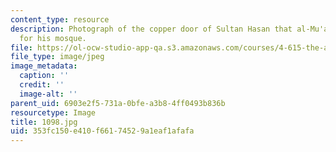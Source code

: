 ```yaml
---
content_type: resource
description: Photograph of the copper door of Sultan Hasan that al-Mu'ayyad appropriated
  for his mosque.
file: https://ol-ocw-studio-app-qa.s3.amazonaws.com/courses/4-615-the-architecture-of-cairo-spring-2002/353fc150e410f66174529a1eaf1afafa_1098.jpg
file_type: image/jpeg
image_metadata:
  caption: ''
  credit: ''
  image-alt: ''
parent_uid: 6903e2f5-731a-0bfe-a3b8-4ff0493b836b
resourcetype: Image
title: 1098.jpg
uid: 353fc150-e410-f661-7452-9a1eaf1afafa
---
```

